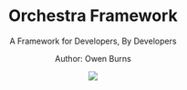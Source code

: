 
<h1 align="center">
 Orchestra Framework
</h1>
<p align="center">
 A Framework for Developers, By Developers
</p>
<p align="center">
 Author: Owen Burns
</p> 
<p align="center">
 <img src="https://owenburns.co.za/Orchestra/content/ink&quil.svg"/>
</p>
